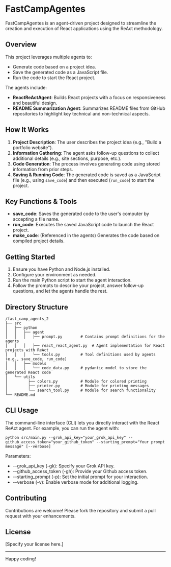 # FastCampAgentes

FastCampAgentes is an agent-driven project designed to streamline the creation and execution of React applications using the ReAct methodology.

## Overview

This project leverages multiple agents to:
- Generate code based on a project idea.
- Save the generated code as a JavaScript file.
- Run the code to start the React project.

The agents include:
- **ReactReActAgent**: Builds React projects with a focus on responsiveness and beautiful design.
- **README Summarization Agent**: Summarizes README files from GitHub repositories to highlight key technical and non-technical aspects.

## How It Works

1. **Project Description**: The user describes the project idea (e.g., "Build a portfolio website").
2. **Information Gathering**: The agent asks follow-up questions to collect additional details (e.g., site sections, purpose, etc.).
3. **Code Generation**: The process involves generating code using stored information from prior steps.
4. **Saving & Running Code**: The generated code is saved as a JavaScript file (e.g., using `save_code`) and then executed (`run_code`) to start the project.

## Key Functions & Tools

- **save_code**: Saves the generated code to the user's computer by accepting a file name.
- **run_code**: Executes the saved JavaScript code to launch the React project.
- **make_code**: (Referenced in the agents) Generates the code based on compiled project details.

## Getting Started

1. Ensure you have Python and Node.js installed.
2. Configure your environment as needed.
3. Run the main Python script to start the agent interaction.
4. Follow the prompts to describe your project, answer follow-up questions, and let the agents handle the rest.

## Directory Structure

```
/fast_camp_agents_2
├── src
│   ├── python
│   │   ├── agent
│   │   │   ├── prompt.py        # Contains prompt definitions for the agents
│   │   │   ├── react_react_agent.py  # Agent implementation for React projects with ReAct
│   │   │   └── tools.py         # Tool definitions used by agents (e.g., save_code, run_code)
│   │   ├── models
│   │   │   └── code_data.py     # pydantic model to store the generated React code
│   └── utils
│         ├── colors.py          # Module for colored printing
│         ├── printer.py         # Module for printing messages
│         └── search_tool.py     # Module for search functionality
└── README.md
```

## CLI Usage
The command-line interface (CLI) lets you directly interact with the React ReAct agent. For example, you can run the agent with:
```
python src/main.py --grok_api_key="your_grok_api_key" --github_access_token="your_github_token" --starting_prompt="Your prompt message" [--verbose]
```
Parameters:
- --grok_api_key (-gk): Specify your Grok API key.
- --github_access_token (-gh): Provide your Github access token.
- --starting_prompt (-p): Set the initial prompt for your interaction.
- --verbose (-v): Enable verbose mode for additional logging.

## Contributing

Contributions are welcome! Please fork the repository and submit a pull request with your enhancements.

## License

[Specify your license here.]

---

Happy coding!
